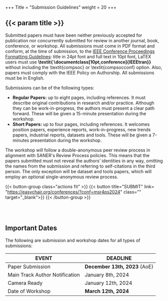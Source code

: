 +++
Title = "Submission Guidelines"
weight = 20
+++

## {{< param title >}}

<!---
Workshop papers must follow the [SANER 2024 Format and Submission Guidelines](https://conf.researchr.org/track/saner-2024/saner-2024-papers). The workshop follows a double-blind peer review process, aligned with [SANER’s Double-Blind Review Process' policies](). Papers submitted must not reveal the authors’ identities in any way, omitting the names from the submission and referring to self-citations in the third person. The only exception will be dataset and tools papers, which will employ an optional single-blind review process.

All submitted papers will be reviewed regarding technical quality, relevance, significance, and clarity by the program committee. All workshop papers should be submitted electronically in PDF format through the workshop website (IEEE Format, Double Columns). Accepted papers will become part of the workshop proceedings.

The workshop welcomes the following types of submissions:
-->

Submitted papers must have been neither previously accepted for publication nor concurrently submitted for review in another journal, book, conference, or workshop. All submissions must come in PDF format and conform, at the time of submission, to the [IEEE Conference Proceedings Formatting Guidelines](https://www.ieee.org/conferences/publishing/templates.html): title in 24pt font and full text in 10pt font, LaTEX users must use **\textit{$\backslash$documentclass[10pt,conference]\{IEEEtran\}}** without including the \textit{compsoc} or \textit{compsocconf} option. Also, papers must comply with the IEEE Policy on Authorship. All submissions must be in English. 

Submissions can be of the following types:

- **Regular Papers:** up to eight pages, including references. It must describe original contributions in research and/or practice. Although they can be work-in-progress, the authors must present a clear path forward. These will be given a 15-minute presentation during the workshop.
- **Short Papers:** up to four pages, including references. It welcomes position papers, experience reports, work-in-progress, new trends papers, industrial reports, datasets and tools. These will be given a 7-minutes presentation during the workshop.

The workshop will follow a double-anonymous peer review process in alignment with SANER's Review Process policies. This means that the papers submitted must not reveal the authors’ identities in any way, omitting the names from the submission and referring to self-citations in the third person. The only exception will be dataset and tools papers, which will employ an optional single-anonymous review process.
<br/>



{{< button-group class="actions fit" >}}
    {{< button title="SUBMIT" link= "https://easychair.org/conferences/?conf=msr4ps2024" class="" target="_blank">}}
{{< /button-group >}}



<br/><br/>


## Important Dates

The following are submission and workshop dates for all types of submissions:


| **EVENT**                         | **DEADLINE**        |
| -------                           |-------------------  |
| Paper Submission                  | **December 13th, 2023** (AoE)|
| Main Track Author Notification    | January 8th, 2024   |
| Camera Ready                      | January 12th, 2024  |
| Date of Workshop                  | **March 12th, 2024**    | 

